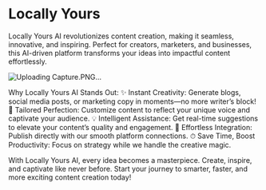 ﻿# Locally Yours
Locally Yours AI revolutionizes content creation, making it seamless, innovative, and inspiring. Perfect for creators, marketers, and businesses, this AI-driven platform transforms your ideas into impactful content effortlessly.


![Uploading Capture.PNG…]()


Why Locally Yours AI Stands Out:
✨ Instant Creativity: Generate blogs, social media posts, or marketing copy in moments—no more writer’s block!
🎯 Tailored Perfection: Customize content to reflect your unique voice and captivate your audience.
💡 Intelligent Assistance: Get real-time suggestions to elevate your content’s quality and engagement.
🚀 Effortless Integration: Publish directly with our smooth platform connections.
⏱ Save Time, Boost Productivity: Focus on strategy while we handle the creative magic.

With Locally Yours AI, every idea becomes a masterpiece. Create, inspire, and captivate like never before. Start your journey to smarter, faster, and more exciting content creation today!
